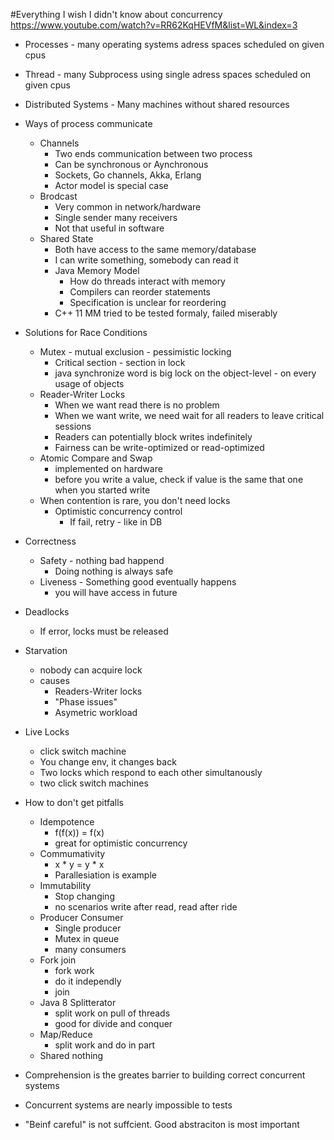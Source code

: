 #Everything I wish I didn't know about concurrency
https://www.youtube.com/watch?v=RR62KqHEVfM&list=WL&index=3

* Processes - many operating systems adress spaces scheduled on given cpus
* Thread - many Subprocess using single adress spaces scheduled on given cpus
* Distributed Systems - Many machines without shared resources

* Ways of process communicate
	* Channels
		* Two ends communication between two process
		* Can be synchronous or Aynchronous
		* Sockets, Go channels, Akka, Erlang
		* Actor model is special case
	* Brodcast
		* Very common in network/hardware
		* Single sender many receivers
		* Not that useful in software
	* Shared State
		* Both have access to the same memory/database
		* I can write something, somebody can read it
		* Java Memory Model
			* How do threads interact with memory
			* Compilers can reorder statements
			* Specification is unclear for reordering
		* C++ 11 MM tried to be tested formaly, failed miserably
* Solutions for Race Conditions
	* Mutex - mutual exclusion - pessimistic locking
		* Critical section - section in lock
		* java synchronize word is big lock on the object-level - on every usage of objects
	* Reader-Writer Locks
		* When we want read there is no problem
		* When we want write, we need wait for all readers to leave critical sessions
		* Readers can potentially block writes indefinitely
		* Fairness can be write-optimized or read-optimized
	* Atomic Compare and Swap
		* implemented on hardware
		* before you write a value, check if value is the same that one when you started write
	* When contention is rare, you don't need locks
		* Optimistic concurrency control
			* If fail, retry - like in DB
* Correctness
	* Safety - nothing bad happend
		* Doing nothing is always safe
	* Liveness - Something good eventually happens
		* you will have access in future
* Deadlocks
 	* If error, locks must be released
* Starvation 
	* nobody can acquire lock
	* causes
		* Readers-Writer locks
		* "Phase issues"
		* Asymetric workload 
* Live Locks
	* click switch machine
	* You change env, it changes back
	* Two locks which respond to each other simultanously
	* two click switch machines
* How to don't get pitfalls
	* Idempotence
		* f(f(x)) = f(x)
		* great for optimistic concurrency
	* Commumativity
		* x * y = y * x
		* Parallesiation is example
	* Immutability
		* Stop changing
		* no scenarios write after read, read after ride
	* Producer Consumer
		* Single producer
		* Mutex in queue
		* many consumers
	* Fork join
		* fork work
		* do it independly
		* join
	* Java 8 Splitterator
		* split work on pull of threads
		* good for divide and conquer
	* Map/Reduce
		* split work and do in part
	* Shared nothing
* Comprehension is the greates barrier to building correct concurrent systems
* Concurrent systems are nearly impossible to tests
* "Beinf careful" is not suffcient. Good abstraciton is most important
